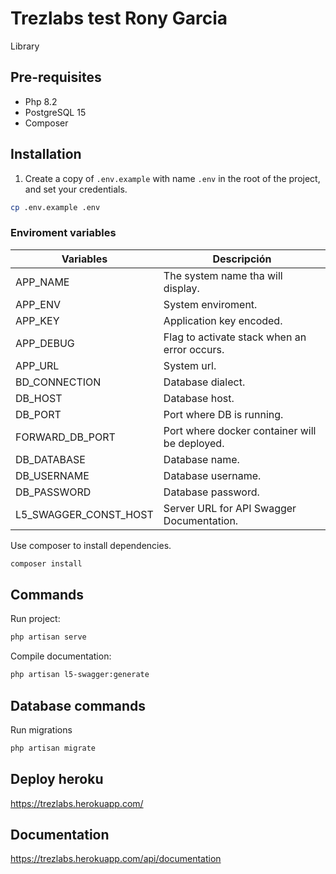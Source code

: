 # Trezlabs test Rony Garcia

Library

## Pre-requisites
- Php 8.2
- PostgreSQL 15
- Composer

## Installation
1. Create a copy of `.env.example` with name `.env`
in the root of the project, and set your credentials.

```bash
cp .env.example .env
```

### Enviroment variables
| Variables| Descripción|  
| ----------- | -----------|
|APP_NAME                             |The system name tha will display.
|APP_ENV 	                                 |System enviroment.
|APP_KEY                                    |Application key encoded.
|APP_DEBUG                                 |Flag to activate stack when an error occurs.
|APP_URL                              |System url.
|BD_CONNECTION                               |Database dialect.
|DB_HOST                     |Database host. 
|DB_PORT                 |Port where DB is running.
|FORWARD_DB_PORT                 |Port where docker container will be deployed.
|DB_DATABASE                               |Database name. 
|DB_USERNAME                               |Database username.
|DB_PASSWORD                               |Database password.
|L5_SWAGGER_CONST_HOST                               |Server URL for API Swagger Documentation.

Use composer to install dependencies.

```bash
composer install
```
## Commands
Run project: 
```bash
php artisan serve
``` 
Compile documentation:
```bash
php artisan l5-swagger:generate
``` 

## Database commands
Run migrations
```bash
php artisan migrate
``` 
## Deploy heroku
https://trezlabs.herokuapp.com/

## Documentation
https://trezlabs.herokuapp.com/api/documentation